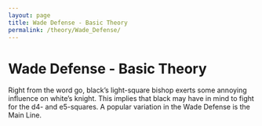 ```yaml
---
layout: page
title: Wade Defense - Basic Theory
permalink: /theory/Wade_Defense/
---
```


# Wade Defense - Basic Theory

Right from the word go, black’s light-square bishop exerts some annoying influence on white’s knight. This implies that black may have in mind to fight for the d4- and e5-squares.
A popular variation in the Wade Defense is the Main Line.
